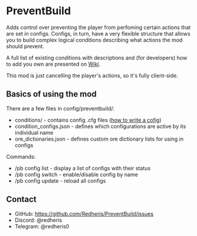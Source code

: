 # PreventBuild

Adds control over preventing the player from perfoming certain actions that are set in configs. Configs, in turn, have a very flexible structure that allows you to build complex logical conditions describing what actions the mod should prevent.

A full list of existing conditions with descriptions and (for developers) how to add you own are presented on [Wiki]().

This mod is just cancelling the player's actions, so it's fully client-side.

## Basics of using the mod

There are a few files in config/preventbuild/:
- conditions/ - contains config .cfg files ([how to write a cofig]())
- condition_configs.json - defines which configurations are active by its individual name
- ore_dictionaries.json - defines custom ore dictionary lists for using in configs

Commands:
- /pb config list - display a list of configs with their status
- /pb config switch <name> - enable/disable config by name
- /pb config update - reload all configs

## Contact

- GitHub: https://github.com/Redheris/PreventBuild/issues
- Discord: @redheris
- Telegram: @redheris0
